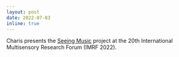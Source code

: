 ```yaml
---
layout: post
date: 2022-07-03
inline: true
---
```


Charis presents the [Seeing Music](https://www.seeingmusic.app/) project at the 20th International Multisensory Research Forum (IMRF 2022).